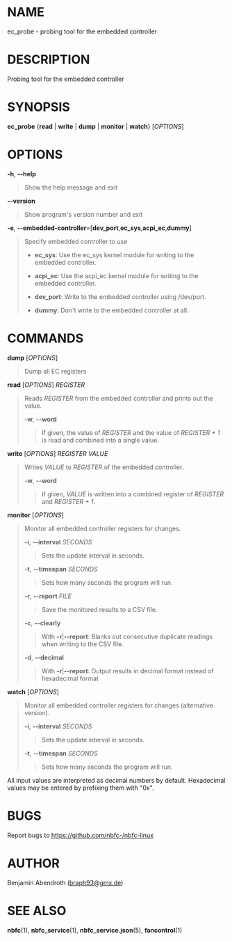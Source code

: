 # NAME

ec_probe - probing tool for the embedded controller

# DESCRIPTION

Probing tool for the embedded controller

# SYNOPSIS

**ec_probe** {**read** \| **write** \| **dump** \| **monitor** \|
**watch**} \[*OPTIONS*\]

# OPTIONS

**-h**, **\--help**

> Show the help message and exit

**\--version**

> Show program\'s version number and exit

**-e**,
**\--embedded-controller**=\[**dev_port**,**ec_sys**,**acpi_ec**,**dummy**\]

> Specify embedded controller to use
>
> -   **ec_sys**: Use the ec_sys kernel module for writing to the
>     embedded controller.
>
> -   **acpi_ec**: Use the acpi_ec kernel module for writing to the
>     embedded controller.
>
> -   **dev_port**: Write to the embedded controller using /dev/port.
>
> -   **dummy**: Don\'t write to the embedded controller at all.

# COMMANDS

**dump** \[*OPTIONS*\]

> Dump all EC registers

**read** \[*OPTIONS*\] *REGISTER*

> Reads *REGISTER* from the embedded controller and prints out the
> value.
>
> **-w**, **\--word**
>
> > If given, the value of *REGISTER* and the value of *REGISTER + 1* is
> > read and combined into a single value.

**write** \[*OPTIONS*\] *REGISTER* *VALUE*

> Writes *VALUE* to *REGISTER* of the embedded controller.
>
> **-w**, **\--word**
>
> > If given, *VALUE* is written into a combined register of *REGISTER*
> > and *REGISTER + 1*.

**monitor** \[*OPTIONS*\]

> Monitor all embedded controller registers for changes.
>
> **-i**, **\--interval** *SECONDS*
>
> > Sets the update interval in seconds.
>
> **-t**, **\--timespan** *SECONDS*
>
> > Sets how many seconds the program will run.
>
> **-r**, **\--report** *FILE*
>
> > Save the monitored results to a CSV file.
>
> **-c**, **\--clearly**
>
> > With **-r**\|**\--report**: Blanks out consecutive duplicate
> > readings when writing to the CSV file.
>
> **-d**, **\--decimal**
>
> > With **-r**\|**\--report**: Output results in decimal format instead
> > of hexadecimal format

**watch** \[*OPTIONS*\]

> Monitor all embedded controller registers for changes (alternative
> version).
>
> **-i**, **\--interval** *SECONDS*
>
> > Sets the update interval in seconds.
>
> **-t**, **\--timespan** *SECONDS*
>
> > Sets how many seconds the program will run.

All input values are interpreted as decimal numbers by default.
Hexadecimal values may be entered by prefixing them with \"0x\".

# BUGS

Report bugs to https://github.com/nbfc-/nbfc-linux

# AUTHOR

Benjamin Abendroth (braph93@gmx.de)

# SEE ALSO

**nbfc**(1), **nbfc_service**(1), **nbfc_service.json**(5),
**fancontrol**(1)
